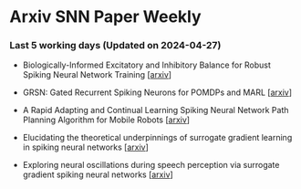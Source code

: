 # Arxiv SNN Paper Weekly


 ### **Last 5 working days (Updated on 2024-04-27)** 


- Biologically-Informed Excitatory and Inhibitory Balance for Robust Spiking Neural Network Training [[arxiv](https://arxiv.org/abs/2404.15627)]

- GRSN: Gated Recurrent Spiking Neurons for POMDPs and MARL [[arxiv](https://arxiv.org/abs/2404.15597)]

- A Rapid Adapting and Continual Learning Spiking Neural Network Path Planning Algorithm for Mobile Robots [[arxiv](https://arxiv.org/abs/2404.15524)]

- Elucidating the theoretical underpinnings of surrogate gradient learning in spiking neural networks [[arxiv](https://arxiv.org/abs/2404.14964)]

- Exploring neural oscillations during speech perception via surrogate gradient spiking neural networks [[arxiv](https://arxiv.org/abs/2404.14024)]

